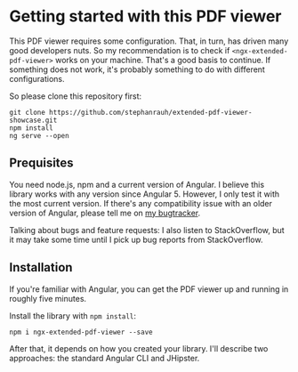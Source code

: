 # Getting started with this PDF viewer

This PDF viewer requires some configuration. That, in turn, has driven many good developers nuts.
So my recommendation is to check if `<ngx-extended-pdf-viewer>` works on your machine. That's a good basis to continue. If something does not work, it's probably something to do with different configurations.

So please clone this repository first:

```batch
git clone https://github.com/stephanrauh/extended-pdf-viewer-showcase.git
npm install
ng serve --open
```

## Prequisites

You need node.js, npm and a current version of Angular. I believe this library works with any version since Angular 5. However, I only test it with the most current version. If there's any compatibility issue with an older version of Angular, please tell me on [my bugtracker](https://github.com/stephanrauh/ngx-extended-pdf-viewer/issues).

Talking about bugs and feature requests: I also listen to StackOverflow, but it may take some time until I pick up bug reports from StackOverflow.

## Installation

If you're familiar with Angular, you can get the PDF viewer up and running in roughly five minutes.

Install the library with `npm install`:

```batch
npm i ngx-extended-pdf-viewer --save
```

After that, it depends on how you created your library. I'll describe two approaches: the standard Angular CLI and JHipster.
